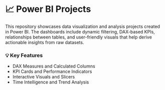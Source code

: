 # 📈 Power BI Projects

This repository showcases data visualization and analysis projects created in Power BI. The dashboards include dynamic filtering, DAX-based KPIs, relationships between tables, and user-friendly visuals that help derive actionable insights from raw datasets.

### 💡 Key Features
- DAX Measures and Calculated Columns
- KPI Cards and Performance Indicators
- Interactive Visuals and Slicers
- Time Intelligence and Trend Analysis

